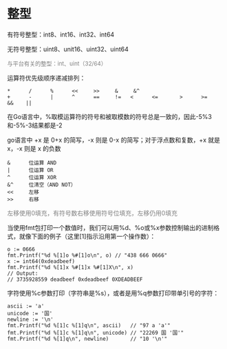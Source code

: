 # 整型
有符号整型：int8、int16、int32、int64

无符号整型：uint8、unit16、uint32、uint64

<span style="color:grey;font-size:small">与平台有关的整型：int、uint（32/64）</span>

运算符优先级顺序递减排列：
```
*      /      %      <<     >>     &     &^
+      -      |      ^      ==     !=   <      <=       >      >=    &&    ||
```
在Go语言中，%取模运算符的符号和被取模数的符号总是一致的，因此-5%3和-5%-3结果都是-2

go语言中 +x 是 0+x 的简写，-x 则是 0-x 的简写；对于浮点数和复数，+x 就是 x，-x 则是 x 的负数
```
&      位运算 AND
|      位运算 OR
^      位运算 XOR
&^     位清空（AND NOT）
<<     左移
>>     右移
```
<span style="fondt-size:smaller;color:grey">左移使用0填充，有符号数右移使用符号位填充，左移仍用0填充</span>

当使用fmt包打印一个数值时，我们可以用%d、%o或%x参数控制输出的进制格式，就像下面的例子（这里[1]指示沿用第一个操作数）：
```
o := 0666
fmt.Printf("%d %[1]o %#[1]o\n", o) // "438 666 0666"
x := int64(0xdeadbeef)
fmt.Printf("%d %[1]x %#[1]x %#[1]X\n", x)
// Output:
// 3735928559 deadbeef 0xdeadbeef 0XDEADBEEF
```
字符使用%c参数打印（字符串是%s），或者是用%q参数打印带单引号的字符：
```
ascii := 'a'
unicode := '国'
newline := '\n'
fmt.Printf("%d %[1]c %[1]q\n", ascii)   // "97 a 'a'"
fmt.Printf("%d %[1]c %[1]q\n", unicode) // "22269 国 '国'"
fmt.Printf("%d %[1]q\n", newline)       // "10 '\n'"
```